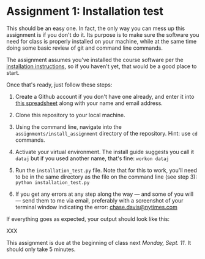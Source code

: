 # Assignment 1: Installation test

This should be an easy one. In fact, the only way you can mess up this assignment is if you don't do it. Its purpose is to make sure the software you need for class is properly installed on your machine, while at the same time doing some basic review of git and command line commands.

The assignment assumes you've installed the course software per the [installation instructions](https://github.com/cjdd3b/advanced-data-journalism/blob/master/class-software.md), so if you haven't yet, that would be a good place to start.

Once that's ready, just follow these steps:

1. Create a Github account if you don't have one already, and enter it into [this spreadsheet](https://docs.google.com/spreadsheets/d/1444n6vLDoeBx6Q4x94lC0HfdKN5sfh52wnJbr3o7yiM/edit#gid=0) along with your name and email address.

2. Clone this repository to your local machine.

3. Using the command line, navigate into the `assignments/install_assignment` directory of the repository. Hint: use `cd` commands.

4. Activate your virtual environment. The install guide suggests you call it `dataj` but if you used another name, that's fine: `workon dataj`

5. Run the `installation_test.py` file. Note that for this to work, you'll need to be in the same directory as the file on the command line (see step 3): `python installation_test.py`

6. If you get any errors at any step along the way — and some of you will — send them to me via email, preferably with a screenshot of your terminal window indicating the error: chase.davis@nytimes.com

If everything goes as expected, your output should look like this:

XXX

This assignment is due at the beginning of class next *Monday, Sept. 11.* It should only take 5 minutes.